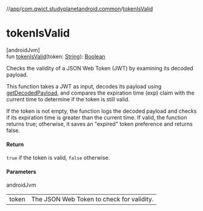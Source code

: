 //[app](../../index.md)/[com.qwict.studyplanetandroid.common](index.md)/[tokenIsValid](token-is-valid.md)

# tokenIsValid

[androidJvm]\
fun [tokenIsValid](token-is-valid.md)(token: [String](https://kotlinlang.org/api/latest/jvm/stdlib/kotlin/-string/index.html)): [Boolean](https://kotlinlang.org/api/latest/jvm/stdlib/kotlin/-boolean/index.html)

Checks the validity of a JSON Web Token (JWT) by examining its decoded payload.

This function takes a JWT as input, decodes its payload using [getDecodedPayload](get-decoded-payload.md), and compares the expiration time (exp) claim with the current time to determine if the token is still valid.

If the token is not empty, the function logs the decoded payload and checks if its expiration time is greater than the current time. If valid, the function returns true; otherwise, it saves an &quot;expired&quot; token preference and returns false.

#### Return

`true` if the token is valid, `false` otherwise.

#### Parameters

androidJvm

| | |
|---|---|
| token | The JSON Web Token to check for validity. |
